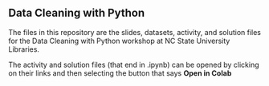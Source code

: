 ## Data Cleaning with Python

The files in this repository are the slides, datasets, activity, and solution files for the Data Cleaning with Python workshop at NC State University Libraries. 

The activity and solution files (that end in .ipynb) can be opened by clicking on their links and then selecting the button that says **Open in Colab**
